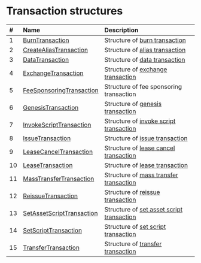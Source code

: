 # Transaction structures

| # | Name | Description |
| :--- | :--- | :--- |
| 1 | [BurnTransaction](/en/ride/structures/transaction-structures/burn-transaction) | Structure of [burn transaction](/en/blockchain/transaction-type/burn-transaction) |
| 2 | [CreateAliasTransaction](/en/ride/structures/transaction-structures/create-alias-transaction) | Structure of [alias transaction](/en/blockchain/transaction-type/alias-transaction) |
| 3 | [DataTransaction](/en/ride/structures/transaction-structures/data-transaction) | Structure of [data transaction](/en/blockchain/transaction-type/data-transaction) |
| 4 | [ExchangeTransaction](/en/ride/structures/transaction-structures/exchange-transaction) | Structure of [exchange transaction](/en/blockchain/transaction-type/exchange-transaction) |
| 5 | [FeeSponsoringTransaction](/en/ride/structures/transaction-structures/fee-sponsoring-transaction) | Structure of fee sponsoring transaction |
| 6 | [GenesisTransaction](/en/ride/structures/transaction-structures/genesis-transaction) | Structure of [genesis transaction](/en/blockchain/transaction-type/genesis-transaction) |
| 7 | [InvokeScriptTransaction](/en/ride/structures/transaction-structures/invoke-script-transaction) | Structure of [invoke script transaction](/en/blockchain/transaction-type/invoke-script-transaction) |
| 8 | [IssueTransaction](/en/ride/structures/transaction-structures/issue-transaction) | Structure of [issue transaction](/en/blockchain/transaction-type/issue-transaction) |
| 9 | [LeaseCancelTransaction](/en/ride/structures/transaction-structures/lease-cancel-transaction) | Structure of [lease cancel transaction](/en/blockchain/transaction-type/lease-cancel-transaction) |
| 10 | [LeaseTransaction](/en/ride/structures/transaction-structures/lease-transaction) | Structure of [lease transaction](/en/blockchain/transaction-type/lease-transaction) |
| 11 | [MassTransferTransaction](/en/ride/structures/transaction-structures/mass-transfer-transaction) | Structure of [mass transfer transaction](/en/blockchain/transaction-type/mass-transfer-transaction) |
| 12 | [ReissueTransaction](/en/ride/structures/transaction-structures/reissue-transaction) | Structure of [reissue transaction](/en/blockchain/transaction-type/reissue-transaction) |
| 13 | [SetAssetScriptTransaction](/en/ride/structures/transaction-structures/set-asset-script-transaction) | Structure of [set asset script transaction](/en/blockchain/transaction-type/set-asset-script-transaction) |
| 14 | [SetScriptTransaction](/en/ride/structures/transaction-structures/set-script-transaction) | Structure of [set script transaction](/en/blockchain/transaction-type/set-script-transaction) |
| 15 | [TransferTransaction](/en/ride/structures/transaction-structures/transfer-transaction) | Structure of [transfer transaction](/en/blockchain/transaction-type/transfer-transaction) |
